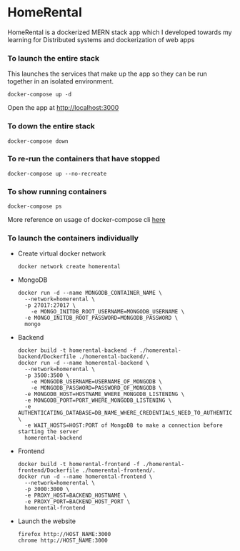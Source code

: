 # HomeRental
HomeRental is a dockerized MERN stack app which I developed towards my learning for Distributed systems and dockerization of web apps


### To launch the entire stack
This launches the services that make up the app so they can be run together in an isolated environment.
```
docker-compose up -d
```
Open the app at [http://localhost:3000](http://localhost:3000)

### To down the entire stack
```
docker-compose down
```

### To re-run the containers that have stopped
```
docker-compose up --no-recreate
```

### To show running containers
```
docker-compose ps
```

More reference on usage of docker-compose cli [here](https://docs.docker.com/compose/reference/overview/)

### To launch the containers individually

- Create virtual docker network
  ```
  docker network create homerental
  ```

- MongoDB
  ```
  docker run -d --name MONGODB_CONTAINER_NAME \
    --network=homerental \
    -p 27017:27017 \
	  -e MONGO_INITDB_ROOT_USERNAME=MONGODB_USERNAME \
    -e MONGO_INITDB_ROOT_PASSWORD=MONGODB_PASSWORD \
    mongo
  ```

- Backend 
  ```
  docker build -t homerental-backend -f ./homerental-backend/Dockerfile ./homerental-backend/.
  docker run -d --name homerental-backend \
    --network=homerental \
    -p 3500:3500 \
	  -e MONGODB_USERNAME=USERNAME_OF_MONGODB \
	  -e MONGODB_PASSWORD=PASSWORD_OF_MONGODB \
    -e MONGODB_HOST=HOSTNAME_WHERE_MONGODB_LISTENING \
    -e MONGODB_PORT=PORT_WHERE_MONGODB_LISTENING \
    -e AUTHENTICATING_DATABASE=DB_NAME_WHERE_CREDENTIALS_NEED_TO_AUTHENTICATE \
    -e WAIT_HOSTS=HOST:PORT of MongoDB to make a connection before starting the server
	homerental-backend
  ```

- Frontend
  ```
  docker build -t homerental-frontend -f ./homerental-frontend/Dockerfile ./homerental-frontend/.
  docker run -d --name homerental-frontend \
    --network=homerental \
    -p 3000:3000 \
    -e PROXY_HOST=BACKEND_HOSTNAME \
    -e PROXY_PORT=BACKEND_HOST_PORT \
    homerental-frontend
  ```
- Launch the website
  ```
  firefox http://HOST_NAME:3000
  chrome http://HOST_NAME:3000
  ```
